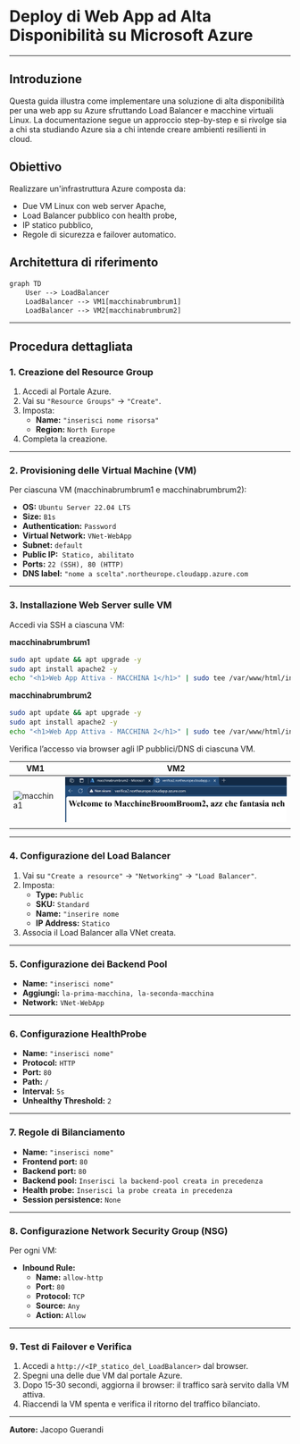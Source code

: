 # Deploy di Web App ad Alta Disponibilità su Microsoft Azure
---
## Introduzione

Questa guida illustra come implementare una soluzione di alta disponibilità per una web app su Azure sfruttando Load Balancer e macchine virtuali Linux. La documentazione segue un approccio step-by-step e si rivolge sia a chi sta studiando Azure sia a chi intende creare ambienti resilienti in cloud.

## Obiettivo

Realizzare un'infrastruttura Azure composta da:
- Due VM Linux con web server Apache,
- Load Balancer pubblico con health probe,
- IP statico pubblico,
- Regole di sicurezza e failover automatico.
## Architettura di riferimento

```mermaid
graph TD
    User --> LoadBalancer
    LoadBalancer --> VM1[macchinabrumbrum1]
    LoadBalancer --> VM2[macchinabrumbrum2]
```

---

## Procedura dettagliata

### 1. Creazione del Resource Group

1. Accedi al Portale Azure.
2. Vai su `"Resource Groups"` → `"Create"`.
3. Imposta:
   - **Name:** `"inserisci nome risorsa"`
   - **Region:** `North Europe`
1. Completa la creazione.

---

### 2. Provisioning delle Virtual Machine (VM)

Per ciascuna VM (macchinabrumbrum1 e macchinabrumbrum2):

- **OS:** `Ubuntu Server 22.04 LTS`  
- **Size:** `B1s ` 
- **Authentication:** `Password`  
- **Virtual Network:** `VNet-WebApp`
- **Subnet:** `default`
- **Public IP:**` Statico, abilitato`  
- **Ports:** `22 (SSH), 80 (HTTP) ` 
- **DNS label:** `"nome a scelta".northeurope.cloudapp.azure.com`

---

### 3. Installazione Web Server sulle VM

Accedi via SSH a ciascuna VM:

**macchinabrumbrum1**
```bash
sudo apt update && apt upgrade -y
sudo apt install apache2 -y
echo "<h1>Web App Attiva - MACCHINA 1</h1>" | sudo tee /var/www/html/index.html
```

**macchinabrumbrum2**
```bash
sudo apt update && apt upgrade -y
sudo apt install apache2 -y
echo "<h1>Web App Attiva - MACCHINA 2</h1>" | sudo tee /var/www/html/index.html
```

Verifica l’accesso via browser agli IP pubblici/DNS di ciascuna VM.

| VM1                                      | VM2                                       |
| ---------------------------------------- | ----------------------------------------- |
| ![macchina1](Cartella-sito/macchina1png) | ![macchina2](Cartella-sito/macchina2.png) |
|                                          |                                           |

---

### 4. Configurazione del Load Balancer

1. Vai su `"Create a resource"` → `"Networking"` → `"Load Balancer"`.
2. Imposta:
   - **Type:** `Public`
   - **SKU:** `Standard`
   - **Name:** `"inserire nome`
   - **IP Address:** `Statico`
3. Associa il Load Balancer alla VNet creata.

---

### 5. Configurazione dei Backend Pool

- **Name:** `"inserisci nome"`
- **Aggiungi:** `la-prima-macchina, la-seconda-macchina` 
- **Network:** `VNet-WebApp`

---

### 6. Configurazione HealthProbe

- **Name:** `"inserisci nome"`
- **Protocol:** `HTTP`
- **Port:** `80`
- **Path:** `/`
- **Interval:** `5s`
- **Unhealthy Threshold:** `2`

---

### 7. Regole di Bilanciamento

- **Name:** `"inserisci nome"`
- **Frontend port:** `80`
- **Backend port:** `80`
- **Backend pool:** `Inserisci la backend-pool creata in precedenza`
- **Health probe:** `Inserisci la probe creata in precedenza`
- **Session persistence:** `None`

---

### 8. Configurazione Network Security Group (NSG)

Per ogni VM:
- **Inbound Rule:**  
  - **Name:** `allow-http`
  - **Port:** `80`  
  - **Protocol:** `TCP`
  - **Source:** `Any`
  - **Action:** `Allow`

---

### 9. Test di Failover e Verifica

1. Accedi a `http://<IP_statico_del_LoadBalancer>` dal browser.
2. Spegni una delle due VM dal portale Azure.
3. Dopo 15-30 secondi, aggiorna il browser: il traffico sarà servito dalla VM attiva.
4. Riaccendi la VM spenta e verifica il ritorno del traffico bilanciato.

---
**Autore:** Jacopo Guerandi
